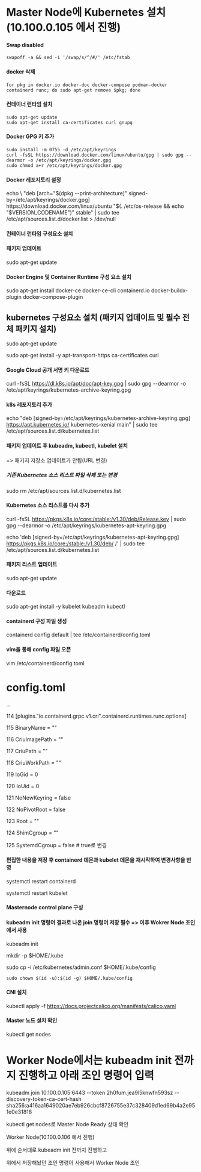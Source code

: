 # Master Node에 Kubernetes 설치(10.100.0.105 에서 진행)



#### Swap disabled

```
swapoff -a && sed -i '/swap/s/^/#/' /etc/fstab
```


#### docker 삭제

```
for pkg in docker.io docker-doc docker-compose podman-docker containerd runc; do sudo apt-get remove $pkg; done
```


#### 컨테이너 런타임 설치

```
sudo apt-get update
sudo apt-get install ca-certificates curl gnupg
```



#### Docker GPG 키 추가


```
sudo install -m 0755 -d /etc/apt/keyrings
curl -fsSL https://download.docker.com/linux/ubuntu/gpg | sudo gpg --dearmor -o /etc/apt/keyrings/docker.gpg
sudo chmod a+r /etc/apt/keyrings/docker.gpg
```

#### Docker 레포지토리 설정
echo \ "deb [arch="$(dpkg --print-architecture)" signed-by=/etc/apt/keyrings/docker.gpg] https://download.docker.com/linux/ubuntu "$(. /etc/os-release && echo "$VERSION_CODENAME")" stable" | sudo tee /etc/apt/sources.list.d/docker.list > /dev/null


#### 컨테이너 런타임 구성요소 설치


#### 패키지 업데이트


sudo apt-get update


#### Docker Engine 및 Container Runtime 구성 요소 설치


sudo apt-get install docker-ce docker-ce-cli containerd.io docker-buildx-plugin docker-compose-plugin



## kubernetes 구성요소 설치 (패키지 업데이트 및 필수 전체 패키지 설치)


sudo apt-get update


sudo apt-get install -y apt-transport-https ca-certificates curl


#### Google Cloud 공개 서명 키 다운로드


curl -fsSL https://dl.k8s.io/apt/doc/apt-key.gpg | sudo gpg --dearmor -o /etc/apt/keyrings/kubernetes-archive-keyring.gpg


#### k8s 레포지토리 추가


echo "deb [signed-by=/etc/apt/keyrings/kubernetes-archive-keyring.gpg] https://apt.kubernetes.io/ kubernetes-xenial main" | sudo tee /etc/apt/sources.list.d/kubernetes.list


#### 패키지 업데이트 후 kubeadm, kubectl, kubelet 설치


=> 패키지 저장소 업데이트가 안됨(URL 변경)


##### 기존 Kubernetes 소스 리스트 파일 삭제 또는 변경


sudo rm /etc/apt/sources.list.d/kubernetes.list


#### Kubernetes 소스 리스트를 다시 추가


curl -fsSL https://pkgs.k8s.io/core:/stable:/v1.30/deb/Release.key | sudo gpg --dearmor -o /etc/apt/keyrings/kubernetes-apt-keyring.gpg


echo 'deb [signed-by=/etc/apt/keyrings/kubernetes-apt-keyring.gpg] https://pkgs.k8s.io/core:/stable:/v1.30/deb/ /' | sudo tee /etc/apt/sources.list.d/kubernetes.list

#### 패키지 리스트 업데이트


sudo apt-get update


#### 다운로드


sudo apt-get install -y kubelet kubeadm kubectl


#### containerd 구성 파일 생성


containerd config default | tee /etc/containerd/config.toml


#### vim을 통해 config 파일 오픈


vim /etc/containerd/config.toml


# config.toml


...


114 [plugins."io.containerd.grpc.v1.cri".containerd.runtimes.runc.options]


115		BinaryName = ""


116 	CriuImagePath = ""


117 	CriuPath = ""


118 	CriuWorkPath = ""


119 	IoGid = 0


120 	IoUid = 0


121 	NoNewKeyring = false


122 	NoPivotRoot = false


123 	Root = ""


124 	ShimCgroup = ""


125 	SystemdCgroup = false # true로 변경


#### 편집한 내용을 저장 후 containerd 데몬과 kubelet 데몬을 재시작하여 변경사항을 반영

systemctl restart containerd


systemctl restart kubelet

#### Masternode control plane 구성


#### kubeadm init 명령어 결과로 나온 join 명령어 저장 필수 => 이후 Wokrer Node 조인에서 사용


kubeadm init


mkdir -p $HOME/.kube


sudo cp -i /etc/kubernetes/admin.conf $HOME/.kube/config


```
sudo chown $(id -u):$(id -g) $HOME/.kube/config

```


#### CNI 설치


kubectl apply -f https://docs.projectcalico.org/manifests/calico.yaml


#### Master 노드 설치 확인


kubectl get nodes


# Worker Node에서는 kubeadm init 전까지 진행하고 아래 조인 명령어 입력


kubeadm join 10.100.0.105:6443 --token 2h0fum.jea9l5knwfn593sz --discovery-token-ca-cert-hash sha256:a416aa1649020ae7eb926cbcf8726755e37c328409d1ed69b4a2e951e0e31818


kubectl get nodes로 Master Node Ready 상태 확인


Worker Node(10.100.0.106 에서 진행)


위에 순서대로 kubeadm init 전까지 진행하고

위에서 저장해놨던 조인 명령어 사용해서 Worker Node 조인
